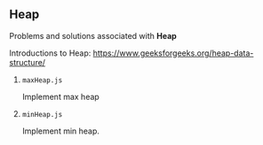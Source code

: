 ## Heap

Problems and solutions associated with **Heap**

Introductions to Heap: https://www.geeksforgeeks.org/heap-data-structure/

1. `maxHeap.js`

   Implement max heap

1. `minHeap.js`

   Implement min heap.
